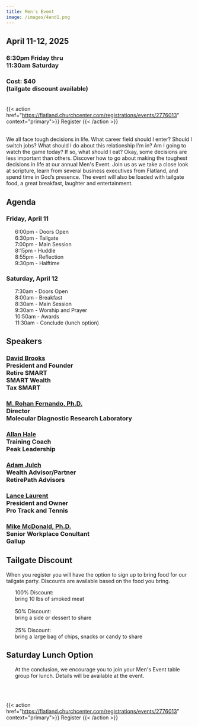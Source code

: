 ```yaml
---
title: Men's Event
image: /images/4and1.png
---
```


## April 11-12, 2025

### 6:30pm Friday thru<br>11:30am Saturday

### Cost: $40<br>(tailgate discount available)<br><br>

{{< action href="https://flatland.churchcenter.com/registrations/events/2776013" context="primary">}}
Register
{{< /action >}}<br><br>

We all face tough decisions in life. What career field should I enter? Should I switch jobs? What should I do about this relationship I'm in? Am I going to watch the game today? If so, what should I eat? Okay, some decisions are less important than others. Discover how to go about making the toughest decisions in life at our annual Men's Event. Join us as we take a close look at scripture, learn from several business executives from Flatland, and spend time in God’s presence. The event will also be loaded with tailgate food, a great breakfast, laughter and entertainment.

## Agenda

### Friday, April 11
<ul>
  6:00pm - Doors Open<br>
  6:30pm - Tailgate<br>
  7:00pm - Main Session<br>
  8:15pm - Huddle<br>
  8:55pm - Reflection<br>
  9:30pm - Halftime<br>
</ul>

### Saturday, April 12
<ul>
  7:30am - Doors Open<br>
  8:00am - Breakfast<br>
  8:30am - Main Session<br>
  9:30am - Worship and Prayer<br>
  10:50am - Awards<br>
  11:30am - Conclude (lunch option)<br>
</ul>

## Speakers

### <u>David Brooks</u><br>President and Founder<br>Retire SMART<br>SMART Wealth<br>Tax SMART

### <u>M. Rohan Fernando, Ph.D.</u><br>Director<br>Molecular Diagnostic Research Laboratory

### <u>Allan Hale</u><br>Training Coach<br>Peak Leadership

### <u>Adam Julch</u><br>Wealth Advisor/Partner<br>RetirePath Advisors

### <u>Lance Laurent</u><br>President and Owner<br>Pro Track and Tennis

### <u>Mike McDonald, Ph.D.</u><br>Senior Workplace Conultant<br>Gallup

## Tailgate Discount

When you register you will have the option to sign up to bring food for our tailgate party. Discounts are available based on the food you bring.
<ul>
  100% Discount:<br>bring 10 lbs of smoked meat<br><br>
  50% Discount:<br>bring a side or dessert to share<br><br>
  25% Discount:<br>bring a large bag of chips, snacks or candy to share<br>
</ul>

## Saturday Lunch Option

<ul>At the conclusion, we encourage you to join your Men's Event table group for lunch. Details will be available at the event.</ul><br><br>

{{< action href="https://flatland.churchcenter.com/registrations/events/2776013" context="primary">}}
Register
{{< /action >}}
